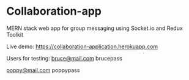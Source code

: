 # Collaboration-app

MERN stack web app for group messaging using Socket.io and Redux Toolkit

Live demo: https://collaboration-application.herokuapp.com

Users for testing:
bruce@mail.com
brucepass

poppy@mail.com
poppypass
